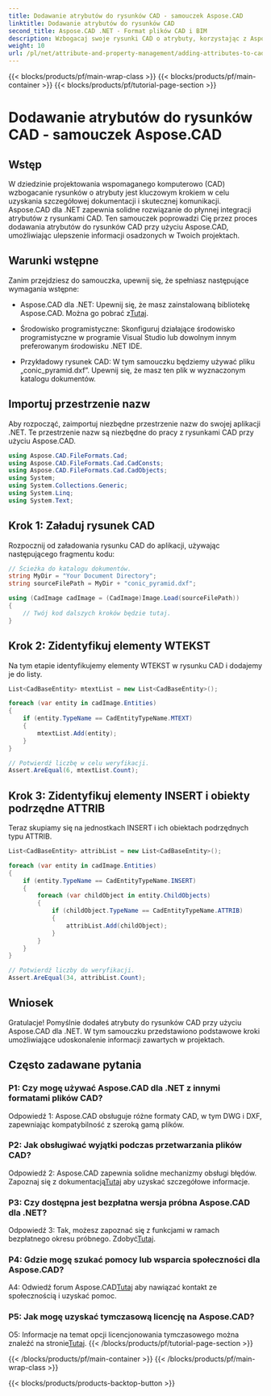 ```yaml
---
title: Dodawanie atrybutów do rysunków CAD - samouczek Aspose.CAD
linktitle: Dodawanie atrybutów do rysunków CAD
second_title: Aspose.CAD .NET - Format plików CAD i BIM
description: Wzbogacaj swoje rysunki CAD o atrybuty, korzystając z Aspose.CAD dla .NET. Postępuj zgodnie z naszym przewodnikiem krok po kroku, aby zapewnić bezproblemową integrację.
weight: 10
url: /pl/net/attribute-and-property-management/adding-attributes-to-cad-drawings/
---
```


{{< blocks/products/pf/main-wrap-class >}}
{{< blocks/products/pf/main-container >}}
{{< blocks/products/pf/tutorial-page-section >}}

# Dodawanie atrybutów do rysunków CAD - samouczek Aspose.CAD

## Wstęp

W dziedzinie projektowania wspomaganego komputerowo (CAD) wzbogacanie rysunków o atrybuty jest kluczowym krokiem w celu uzyskania szczegółowej dokumentacji i skutecznej komunikacji. Aspose.CAD dla .NET zapewnia solidne rozwiązanie do płynnej integracji atrybutów z rysunkami CAD. Ten samouczek poprowadzi Cię przez proces dodawania atrybutów do rysunków CAD przy użyciu Aspose.CAD, umożliwiając ulepszenie informacji osadzonych w Twoich projektach.

## Warunki wstępne

Zanim przejdziesz do samouczka, upewnij się, że spełniasz następujące wymagania wstępne:

-  Aspose.CAD dla .NET: Upewnij się, że masz zainstalowaną bibliotekę Aspose.CAD. Można go pobrać z[Tutaj](https://releases.aspose.com/cad/net/).

- Środowisko programistyczne: Skonfiguruj działające środowisko programistyczne w programie Visual Studio lub dowolnym innym preferowanym środowisku .NET IDE.

- Przykładowy rysunek CAD: W tym samouczku będziemy używać pliku „conic_pyramid.dxf”. Upewnij się, że masz ten plik w wyznaczonym katalogu dokumentów.

## Importuj przestrzenie nazw

Aby rozpocząć, zaimportuj niezbędne przestrzenie nazw do swojej aplikacji .NET. Te przestrzenie nazw są niezbędne do pracy z rysunkami CAD przy użyciu Aspose.CAD.

```csharp
using Aspose.CAD.FileFormats.Cad;
using Aspose.CAD.FileFormats.Cad.CadConsts;
using Aspose.CAD.FileFormats.Cad.CadObjects;
using System;
using System.Collections.Generic;
using System.Linq;
using System.Text;
```

## Krok 1: Załaduj rysunek CAD

Rozpocznij od załadowania rysunku CAD do aplikacji, używając następującego fragmentu kodu:

```csharp
// Ścieżka do katalogu dokumentów.
string MyDir = "Your Document Directory";
string sourceFilePath = MyDir + "conic_pyramid.dxf";

using (CadImage cadImage = (CadImage)Image.Load(sourceFilePath))
{
    // Twój kod dalszych kroków będzie tutaj.
}
```

## Krok 2: Zidentyfikuj elementy WTEKST

Na tym etapie identyfikujemy elementy WTEKST w rysunku CAD i dodajemy je do listy.

```csharp
List<CadBaseEntity> mtextList = new List<CadBaseEntity>();

foreach (var entity in cadImage.Entities)
{
    if (entity.TypeName == CadEntityTypeName.MTEXT)
    {
        mtextList.Add(entity);
    }
}

// Potwierdź liczbę w celu weryfikacji.
Assert.AreEqual(6, mtextList.Count);
```

## Krok 3: Zidentyfikuj elementy INSERT i obiekty podrzędne ATTRIB

Teraz skupiamy się na jednostkach INSERT i ich obiektach podrzędnych typu ATTRIB.

```csharp
List<CadBaseEntity> attribList = new List<CadBaseEntity>();

foreach (var entity in cadImage.Entities)
{
    if (entity.TypeName == CadEntityTypeName.INSERT)
    {
        foreach (var childObject in entity.ChildObjects)
        {
            if (childObject.TypeName == CadEntityTypeName.ATTRIB)
            {
                attribList.Add(childObject);
            }
        }
    }
}

// Potwierdź liczby do weryfikacji.
Assert.AreEqual(34, attribList.Count);
```

## Wniosek

Gratulacje! Pomyślnie dodałeś atrybuty do rysunków CAD przy użyciu Aspose.CAD dla .NET. W tym samouczku przedstawiono podstawowe kroki umożliwiające udoskonalenie informacji zawartych w projektach.

## Często zadawane pytania

### P1: Czy mogę używać Aspose.CAD dla .NET z innymi formatami plików CAD?

Odpowiedź 1: Aspose.CAD obsługuje różne formaty CAD, w tym DWG i DXF, zapewniając kompatybilność z szeroką gamą plików.

### P2: Jak obsługiwać wyjątki podczas przetwarzania plików CAD?

 Odpowiedź 2: Aspose.CAD zapewnia solidne mechanizmy obsługi błędów. Zapoznaj się z dokumentacją[Tutaj](https://reference.aspose.com/cad/net/) aby uzyskać szczegółowe informacje.

### P3: Czy dostępna jest bezpłatna wersja próbna Aspose.CAD dla .NET?

 Odpowiedź 3: Tak, możesz zapoznać się z funkcjami w ramach bezpłatnego okresu próbnego. Zdobyć[Tutaj](https://releases.aspose.com/).

### P4: Gdzie mogę szukać pomocy lub wsparcia społeczności dla Aspose.CAD?

 A4: Odwiedź forum Aspose.CAD[Tutaj](https://forum.aspose.com/c/cad/19) aby nawiązać kontakt ze społecznością i uzyskać pomoc.

### P5: Jak mogę uzyskać tymczasową licencję na Aspose.CAD?

 O5: Informacje na temat opcji licencjonowania tymczasowego można znaleźć na stronie[Tutaj](https://purchase.aspose.com/temporary-license/).
{{< /blocks/products/pf/tutorial-page-section >}}

{{< /blocks/products/pf/main-container >}}
{{< /blocks/products/pf/main-wrap-class >}}

{{< blocks/products/products-backtop-button >}}
